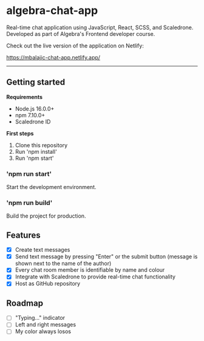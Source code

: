 # algebra-chat-app

Real-time chat application using JavaScript, React, SCSS, and Scaledrone. Developed as part of Algebra's Frontend developer course.

Check out the live version of the application on Netlify:

https://mbalajic-chat-app.netlify.app/

---

## Getting started

**Requirements**

- Node.js 16.0.0+
- npm 7.10.0+
- Scaledrone ID

**First steps**

1. Clone this repository
2. Run 'npm install'
3. Run 'npm start'

### 'npm run start'

Start the development environment.

### 'npm run build'

Build the project for production.

## Features

- [x] Create text messages
- [x] Send text message by pressing "Enter" or the submit button (message is shown next to the name of the author)
- [x] Every chat room member is identifiable by name and colour
- [x] Integrate with Scaledrone to provide real-time chat functionality
- [x] Host as GitHub repository

## Roadmap

- [ ] "Typing..." indicator
- [ ] Left and right messages
- [ ] My color always losos
